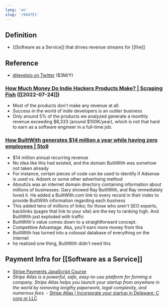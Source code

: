 ```yaml
---
lang: 'en'
slug: '/9847E1'
---
```


## Definition

- [[Software as a Service]] that drives revenue streams for [[fire]]

## Reference

- [@levelsio on Twitter](https://twitter.com/levelsio) ($3M/Y)

### [How Much Money Do Indie Hackers Products Make? | Scraping Fish](https://scrapingfish.com/blog/indie-hackers-revenue) ([[2022-07-24]])

- Most of the products don't make any revenue at all.
- Success in the world of indie developers is an outlier business
- Only around 5% of the products we analyzed generate a monthly revenue exceeding $8,333 (around $100K/year), which is not that hard to earn as a software engineer in a full-time job.

### [How BuiltWith generates $14 million a year while having zero employees | 5to9](https://5to9.beehiiv.com/p/builtwith-generates-14-million-year-zero-employees)

- $14 million annual recurring revenue
- No idea like this had existed, and the domain BuiltWith was somehow not taken already
- For instance, certain pieces of code can be used to identify if Adsense is used vs. Adzerk or some other advertising method
- AboutUs was an internet domain directory containing information about millions of businesses. Gary showed Ray BuiltWith, and Ray immediately loved it. He added a BuiltWith.com link to every record in their index to provide BuiltWith information regarding each business
- This added tens of millions of links; for those who aren't SEO experts, backlinks (pages that link to your site) are the key to ranking high. And BuiltWith just exploded with traffic
- BuiltWith's value comes down to a straightforward concept.
- Competitive Advantage. Aka, you'll earn more money from this
- BuiltWith has turned into a colossal database of everything on the internet
- he realized one thing, BuiltWith didn't need this

## Payment Infra for [[Software as a Service]]

- [Stripe Payments JavaScript Course](https://fireship.io/courses/stripe-js/)
- _Stripe Atlas is a powerful, safe, easy-to-use platform for forming a company. Stripe Atlas helps you launch your startup from anywhere in the world by removing lengthy paperwork, legal complexity, and numerous fees._ - [Stripe Atlas | Incorporate your startup in Delaware: C corp or LLC](https://stripe.com/atlas)
